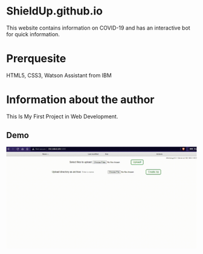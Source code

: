 # ShieldUp.github.io

This website contains information on COVID-19 and has an interactive bot for quick information.

# Prerquesite

HTML5,
CSS3,
Watson Assistant from IBM

# Information about the author

This Is My First Project in Web Development.

## Demo

![Alt Text](https://github.com/Swanand01/anton-LAN-storage/blob/master/demo/demo_gif.gif)
